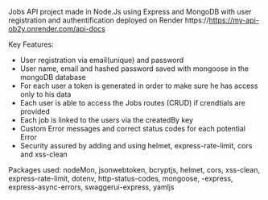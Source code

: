 Jobs API project made in Node.Js using Express and MongoDB with user registration and authentification deployed on Render https://https://my-api-ob2y.onrender.com/api-docs

Key Features:

- User registration via email(unique) and password
- User name, email and hashed password saved with mongoose in the mongoDB database
- For each user a token is generated in order to make sure he has access only to his data
- Each user is able to access the Jobs routes (CRUD) if crendtials are provided
- Each job is linked to the users via the createdBy key
- Custom Error messages and correct status codes for each potential Error
- Security assured by adding and using helmet, express-rate-limit, cors and xss-clean

Packages used: nodeMon, jsonwebtoken, bcryptjs, helmet, cors, xss-clean, express-rate-limit, dotenv, http-status-codes, mongoose, -express, express-async-errors, swaggerui-express, yamljs